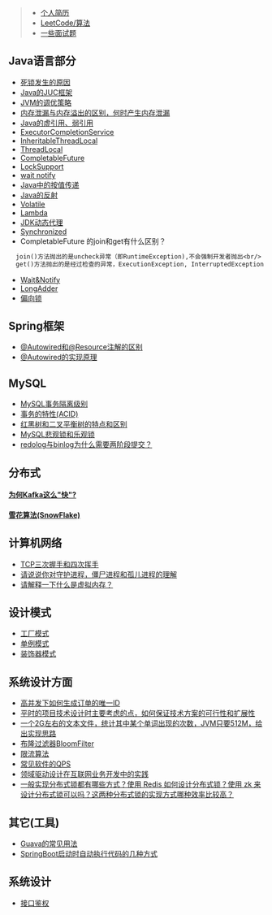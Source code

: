 > - [个人简历](https://github.com/suxiongwei/without-me/blob/main/src/main/java/com/sxw/learn/leetcode/%E7%AE%80%E5%8E%86.md)
> - [LeetCode/算法](https://github.com/suxiongwei/without-me/blob/main/src/main/java/com/sxw/learn/leetcode/LeetCode%E9%A2%98%E8%A7%A3.md)
> - [一些面试题](https://github.com/suxiongwei/without-me/blob/main/src/main/java/com/sxw/learn/leetcode/%E9%9D%A2%E8%AF%95%E9%A2%98.md)
## Java语言部分
- [死锁发生的原因](https://github.com/suxiongwei/without-me/blob/main/src/main/java/com/sxw/learn/juc/lock/DeadLockSample.java)
- [Java的JUC框架](https://github.com/suxiongwei/without-me/tree/main/src/main/java/com/sxw/learn/juc)
- [JVM的调优策略]()
- [内存泄漏与内存溢出的区别，何时产生内存泄漏]()
- [Java的虚引用、弱引用](https://github.com/suxiongwei/without-me/blob/main/src/main/java/com/sxw/learn/jvm/ref/package-info.java)
- [ExecutorCompletionService](https://github.com/suxiongwei/without-me/blob/main/src/main/java/com/sxw/learn/thread/ExecutorCompletionServiceTest.java)
- [InheritableThreadLocal](https://github.com/suxiongwei/without-me/blob/main/src/main/java/com/sxw/learn/thread/InheritableThreadLocalTest.java)
- [ThreadLocal](https://github.com/suxiongwei/without-me/blob/main/src/main/java/com/sxw/learn/thread/ThreadLocalDemo.java)
- [CompletableFuture](https://github.com/suxiongwei/without-me/blob/main/src/main/java/com/sxw/learn/juc/future/CompletableFutureApiDemo.java)
- [LockSupport](https://github.com/suxiongwei/without-me/blob/main/src/main/java/com/sxw/learn/juc/lock/LockSupportDemo.java)
- [wait notify](https://github.com/suxiongwei/without-me/blob/main/src/main/java/com/sxw/learn/thread/TestSleepAndWait.java)
- [Java中的按值传递](https://github.com/suxiongwei/without-me/blob/main/src/main/java/com/sxw/learn/base/CallByValue.java)
- [Java的反射](https://github.com/suxiongwei/without-me/blob/main/src/main/java/com/sxw/learn/reflect/ReflectTest.java)
- [Volatile](https://github.com/suxiongwei/without-me/blob/main/src/main/java/com/sxw/learn/jmm/VolatileDemo.java)
- [Lambda](https://github.com/suxiongwei/without-me/blob/main/src/main/java/com/sxw/learn/jvm/lambda/LambdaTest.java)
- [JDK动态代理](https://github.com/suxiongwei/without-me/tree/main/src/main/java/com/sxw/learn/design/proxy)
- [Synchronized](https://github.com/suxiongwei/without-me/tree/main/src/main/java/com/sxw/learn/sync)
- CompletableFuture 的join和get有什么区别？<br/>
```dtd
  join()方法抛出的是uncheck异常（即RuntimeException),不会强制开发者抛出<br/>
  get()方法抛出的是经过检查的异常，ExecutionException, InterruptedException 需要用户手动处理（抛出或者 try catch）<br/>
```
- [Wait&Notify](https://github.com/suxiongwei/without-me/blob/main/src/main/java/com/sxw/learn/thread/WaitNotifyCase.java)
- [LongAdder](https://github.com/suxiongwei/without-me/blob/main/src/main/java/com/sxw/learn/juc/cas/LongAdderDemo.java)
- [偏向锁](https://github.com/suxiongwei/without-me/blob/main/src/main/java/com/sxw/learn/sync/SynchronizedDemo.java)

## Spring框架
- [@Autowired和@Resource注解的区别](https://github.com/suxiongwei/without-me/blob/main/doc/%40Autowired%E5%92%8C%40Resource%E6%B3%A8%E8%A7%A3%E7%9A%84%E5%8C%BA%E5%88%AB.md)
- [@Autowired的实现原理](https://github.com/suxiongwei/without-me/blob/main/doc/%40Autowired%E7%9A%84%E5%AE%9E%E7%8E%B0%E5%8E%9F%E7%90%86.md)

## MySQL
- [MySQL事务隔离级别]()
- [事务的特性(ACID)](https://github.com/suxiongwei/without-me/blob/main/src/main/java/com/sxw/learn/leetcode/md/%E6%95%B0%E6%8D%AE%E5%BA%93ACID%E5%9B%9B%E5%A4%A7%E7%89%B9%E6%80%A7.md)
- [红黑树和二叉平衡树的特点和区别](https://github.com/suxiongwei/without-me/blob/main/src/main/java/com/sxw/learn/leetcode/tree/%E4%BA%8C%E5%8F%89%E6%9F%A5%E6%89%BE%E6%A0%91%26%E5%B9%B3%E8%A1%A1%E4%BA%8C%E5%8F%89%E6%A0%91%26%E7%BA%A2%E9%BB%91%E6%A0%91%26B-%E6%A0%91%26B%2B%E6%A0%91%E6%80%A7%E8%83%BD%E5%AF%B9%E6%AF%94.md)
- [MySQL悲观锁和乐观锁](https://github.com/suxiongwei/without-me/blob/main/src/main/java/com/sxw/learn/leetcode/md/MySQL%E6%82%B2%E8%A7%82%E9%94%81%E5%92%8C%E4%B9%90%E8%A7%82%E9%94%81.md)
- [redolog与binlog为什么需要两阶段提交？](https://github.com/suxiongwei/without-me/blob/main/src/main/java/com/sxw/learn/leetcode/md/redolog%E4%B8%8Ebinlog%E4%B8%BA%E4%BB%80%E4%B9%88%E9%9C%80%E8%A6%81%E4%B8%A4%E9%98%B6%E6%AE%B5%E6%8F%90%E4%BA%A4%EF%BC%9F.md)

## 分布式
#### [为何Kafka这么"快"?](https://github.com/suxiongwei/without-me/blob/main/src/main/java/com/sxw/learn/leetcode/md/%E4%B8%BA%E4%BD%95Kafka%E8%BF%99%E4%B9%88%22%E5%BF%AB%22%EF%BC%9F.md)
#### [雪花算法(SnowFlake)](https://github.com/suxiongwei/without-me/blob/main/src/main/java/com/sxw/learn/leetcode/md/%E9%9B%AA%E8%8A%B1%E7%AE%97%E6%B3%95(SnowFlake).md)


## 计算机网络
- [TCP三次握手和四次挥手]()
- [请说说你对守护进程，僵尸进程和孤儿进程的理解](https://github.com/suxiongwei/without-me/blob/main/src/main/java/com/sxw/learn/leetcode/md/%E5%AE%88%E6%8A%A4%E8%BF%9B%E7%A8%8B%E3%80%81%E5%83%B5%E5%B0%B8%E8%BF%9B%E7%A8%8B%E5%92%8C%E5%AD%A4%E5%84%BF%E8%BF%9B%E7%A8%8B%E7%9A%84%E7%90%86%E8%A7%A3.md)
- [请解释一下什么是虚拟内存？](https://github.com/suxiongwei/without-me/blob/main/src/main/java/com/sxw/learn/leetcode/md/%E8%99%9A%E6%8B%9F%E5%86%85%E5%AD%98.md)


## 设计模式
- [工厂模式](https://github.com/suxiongwei/without-me/tree/main/src/main/java/com/sxw/learn/design/factory)
- [单例模式](https://github.com/suxiongwei/without-me/tree/main/src/main/java/com/sxw/learn/design/singleton)
- [装饰器模式](https://github.com/suxiongwei/without-me/tree/main/src/main/java/com/sxw/learn/design/decorator)

## 系统设计方面
- [高并发下如何生成订单的唯一ID]()
- [平时的项目技术设计时主要考虑的点，如何保证技术方案的可行性和扩展性]()
- [一个2G左右的文本文件，统计其中某个单词出现的次数，JVM只要512M，给出实现思路]()
- [布隆过滤器BloomFilter](https://github.com/suxiongwei/without-me/blob/main/src/main/java/com/sxw/learn/guava/BloomFilterDemo.java)
- [限流算法](https://github.com/suxiongwei/without-me/blob/main/src/main/java/com/sxw/learn/guava/RateLimiterTest.java)
- [常见软件的QPS](https://github.com/suxiongwei/without-me/blob/main/doc/%E5%B8%B8%E8%A7%81%E8%BD%AF%E4%BB%B6%E7%9A%84QPS.md)
- [领域驱动设计在互联网业务开发中的实践](https://tech.meituan.com/2017/12/22/ddd-in-practice.html)
- [一般实现分布式锁都有哪些方式？使用 Redis 如何设计分布式锁？使用 zk 来设计分布式锁可以吗？这两种分布式锁的实现方式哪种效率比较高？](https://github.com/doocs/advanced-java/blob/main/docs/distributed-system/distributed-lock-redis-vs-zookeeper.md)

## 其它(工具)
- [Guava的常见用法](https://github.com/suxiongwei/without-me/blob/main/src/main/java/com/sxw/learn/guava/GuavaTest.java)
- [SpringBoot启动时自动执行代码的几种方式](https://github.com/suxiongwei/without-me/blob/main/src/main/java/com/sxw/learn/spring/startrun/package-info.java)

## 系统设计
- [接口鉴权](https://github.com/suxiongwei/without-me/blob/main/src/main/java/com/sxw/learn/auth/AuthUtils.java)


